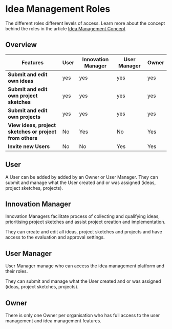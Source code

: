 # Idea Management Roles

The different roles different levels of access. Learn more about the concept behind the roles in the article [Idea Management Concept](/idea_management_concept)

## Overview

|Features|User|Innovation Manager|User Manager|Owner|
|---|---|---|---|---|
|**Submit and edit own ideas**|yes|yes|yes|yes|
|**Submit and edit own project sketches**|yes|yes|yes|yes|
|**Submit and edit own projects**|yes|yes|yes|yes|
|**View ideas, project sketches or project from others**|No|Yes|No|Yes|
|**Invite new Users**|No|No|Yes|Yes|

## User

A User can be added by added by an Owner or User Manager. They can submit and manage what the User created and or was assigned (ideas, project sketches, projects).

## Innovation Manager

Innovation Managers facilitate process of collecting and qualifying ideas, prioritising project sketches and assist project creation and implementation.

They can create and edit all ideas, project sketches and projects and have access to the evaluation and approval settings.

## User Manager

User Manager manage who can access the idea management platform and their roles.

They can submit and manage what the User created and or was assigned (ideas, project sketches, projects).

## Owner

There is only one Owner per organisation who has full access to the user management and idea management features.
